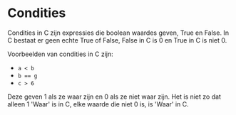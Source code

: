 # Condities

Condities in C zijn expressies die boolean waardes geven, True en False.
In C bestaat er geen echte True of False, False in C is 0 en True in C is niet 0.

Voorbeelden van condities in C zijn:
 - `a < b`
 - `b == g`
 - `c > 6`

Deze geven 1 als ze waar zijn en 0 als ze niet waar zijn.
Het is niet zo dat alleen 1 'Waar' is in C, elke waarde die niet 0 is, is 'Waar' in C.

